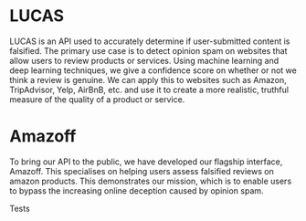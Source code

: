 # LUCAS 

LUCAS is an API used to accurately determine if user-submitted content is falsified. The primary use case is to detect opinion spam on websites that allow users to review products or services. Using machine learning and deep learning techniques, we give a confidence score on whether or not we think a review is genuine. We can apply this to websites such as Amazon, TripAdvisor, Yelp, AirBnB, etc. and use it to create a more realistic, truthful measure of the quality of a product or service. 

# Amazoff

To bring our API to the public, we have developed our flagship interface, Amazoff. This specialises on helping users assess falsified reviews on amazon products. This demonstrates our mission, which is to enable users to bypass the increasing online deception caused by opinion spam.

Tests


